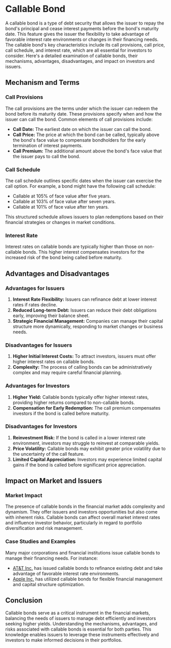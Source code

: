 # Callable Bond

A callable bond is a type of debt security that allows the issuer to repay the bond's principal and cease interest payments before the bond's maturity date. This feature gives the issuer the flexibility to take advantage of favorable interest rate environments or changes in their financing needs. The callable bond's key characteristics include its call provisions, call price, call schedule, and interest rate, which are all essential for investors to consider. Here's a detailed examination of callable bonds, their mechanisms, advantages, disadvantages, and impact on investors and issuers.

## Mechanism and Terms

### Call Provisions

The call provisions are the terms under which the issuer can redeem the bond before its maturity date. These provisions specify when and how the issuer can call the bond. Common elements of call provisions include:

- **Call Date:** The earliest date on which the issuer can call the bond.
- **Call Price:** The price at which the bond can be called, typically above the bond's face value to compensate bondholders for the early termination of interest payments.
- **Call Premium:** The additional amount above the bond's face value that the issuer pays to call the bond.

### Call Schedule

The call schedule outlines specific dates when the issuer can exercise the call option. For example, a bond might have the following call schedule:

- Callable at 105% of face value after five years.
- Callable at 103% of face value after seven years.
- Callable at 101% of face value after ten years.

This structured schedule allows issuers to plan redemptions based on their financial strategies or changes in market conditions.

### Interest Rate

Interest rates on callable bonds are typically higher than those on non-callable bonds. This higher interest compensates investors for the increased risk of the bond being called before maturity.

## Advantages and Disadvantages

### Advantages for Issuers

1. **Interest Rate Flexibility:** Issuers can refinance debt at lower interest rates if rates decline.
2. **Reduced Long-term Debt:** Issuers can reduce their debt obligations early, improving their balance sheet.
3. **Strategic Financial Management:** Companies can manage their capital structure more dynamically, responding to market changes or business needs.

### Disadvantages for Issuers

1. **Higher Initial Interest Costs:** To attract investors, issuers must offer higher interest rates on callable bonds.
2. **Complexity:** The process of calling bonds can be administratively complex and may require careful financial planning.

### Advantages for Investors

1. **Higher Yield:** Callable bonds typically offer higher interest rates, providing higher returns compared to non-callable bonds.
2. **Compensation for Early Redemption:** The call premium compensates investors if the bond is called before maturity.

### Disadvantages for Investors

1. **Reinvestment Risk:** If the bond is called in a lower interest rate environment, investors may struggle to reinvest at comparable yields.
2. **Price Volatility:** Callable bonds may exhibit greater price volatility due to the uncertainty of the call feature.
3. **Limited Capital Appreciation:** Investors may experience limited capital gains if the bond is called before significant price appreciation.

## Impact on Market and Issuers

### Market Impact

The presence of callable bonds in the financial market adds complexity and dynamism. They offer issuers and investors opportunities but also come with inherent risks. Callable bonds can affect overall market interest rates and influence investor behavior, particularly in regard to portfolio diversification and risk management.

### Case Studies and Examples

Many major corporations and financial institutions issue callable bonds to manage their financing needs. For instance:

- [AT&T Inc.](https://investors.att.com/home) has issued callable bonds to refinance existing debt and take advantage of favorable interest rate environments.
- [Apple Inc.](https://investor.apple.com/investor-relations/default.aspx) has utilized callable bonds for flexible financial management and capital structure optimization.

## Conclusion

Callable bonds serve as a critical instrument in the financial markets, balancing the needs of issuers to manage debt efficiently and investors seeking higher yields. Understanding the mechanisms, advantages, and risks associated with callable bonds is essential for both parties. This knowledge enables issuers to leverage these instruments effectively and investors to make informed decisions in their portfolios.